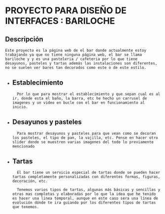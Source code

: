 # PROYECTO PARA DISEÑO DE INTERFACES : BARILOCHE

## Descripción
    Este proyecto es la página web de el bar donde actualmente estoy trabajando ya que no tiene ninguna página web, el bar se llama bariloche y y es una pasteleria / cafeteria por lo que tiene desayunos, pasteles y tartas además las instalaciones son diferentes, no se suelen ver bares tan decorados como este o de este estilo.

- ## Establecimiento 

        Por lo que para mostrar el establecimiento y que sepan cual es al ir, donde esta el baño, la barra, etc he hecho un carrusel de imagenes y un video en bucle con el bar en funcionamiento al inicio.

- ## Desayunos y pasteles

        Para mostrar desayunos y pasteles para que vean como se decoran los pasteles, el tipo de pan, la vajilla, etc. Pense en hacer otro slider donde se muestren varias imagenes del todo lo previamente mencionado

- ## Tartas

        El bar tiene un servicio especial de tartas donde se pueden hacer tartas completamente personalizadas con diferentes formas, figuras, decoración, etc. 
        
        Tenemos varios tipos de tartas, algunas más básicas y sencillas y otras mas completas y elaboradas por lo que la idea que he tenido es hacer una linea temporal, aunque en este caso sera una línea de evolución dónde te ira guiando por los diferentes tipos de tartas que tenemos.




    
    

